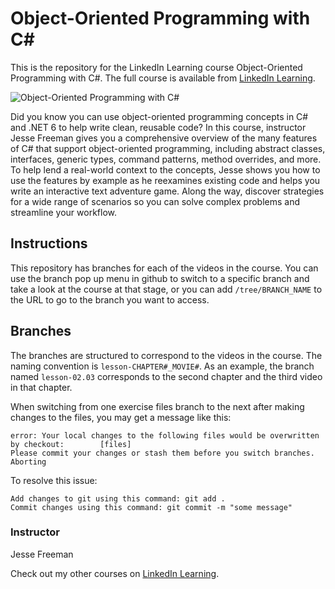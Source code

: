 # Object-Oriented Programming with C#
This is the repository for the LinkedIn Learning course Object-Oriented Programming with C#. The full course is available from [LinkedIn Learning][lil-course-url].

![Object-Oriented Programming with C#][lil-thumbnail-url] 

Did you know you can use object-oriented programming concepts in C# and .NET 6 to help write clean, reusable code? In this course, instructor Jesse Freeman gives you a comprehensive overview of the many features of C# that support object-oriented programming, including abstract classes, interfaces, generic types, command patterns, method overrides, and more. To help lend a real-world context to the concepts, Jesse shows you how to use the features by example as he reexamines existing code and helps you write an interactive text adventure game. Along the way, discover strategies for a wide range of scenarios so you can solve complex problems and streamline your workflow.

## Instructions
This repository has branches for each of the videos in the course. You can use the branch pop up menu in github to switch to a specific branch and take a look at the course at that stage, or you can add `/tree/BRANCH_NAME` to the URL to go to the branch you want to access.

## Branches
The branches are structured to correspond to the videos in the course. The naming convention is `lesson-CHAPTER#_MOVIE#`. As an example, the branch named `lesson-02.03` corresponds to the second chapter and the third video in that chapter. 

When switching from one exercise files branch to the next after making changes to the files, you may get a message like this:

    error: Your local changes to the following files would be overwritten by checkout:        [files]
    Please commit your changes or stash them before you switch branches.
    Aborting

To resolve this issue:
	
    Add changes to git using this command: git add .
	Commit changes using this command: git commit -m "some message"


### Instructor

Jesse Freeman 
                            


                            

Check out my other courses on [LinkedIn Learning](https://www.linkedin.com/learning/instructors/jesse-freeman).

[lil-course-url]: https://www.linkedin.com/learning/object-oriented-programming-with-c-sharp-17331514?dApp=59033956
[lil-thumbnail-url]: https://media.licdn.com/dms/image/C4D0DAQGKWU3GX_YEGA/learning-public-crop_675_1200/0/1670017170734?e=1670958000&v=beta&t=FLcsIw1xvcGqE3x1YXVgzP_y7kz0oSkBguf5ELON240

